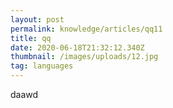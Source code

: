```yaml
---
layout: post
permalink: knowledge/articles/qq11
title: qq
date: 2020-06-18T21:32:12.340Z
thumbnail: /images/uploads/12.jpg
tag: languages
---
```

daawd